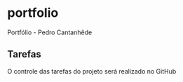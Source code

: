 # portfolio
Portfólio - Pedro Cantanhêde

## Tarefas
O controle das tarefas do projeto será realizado no GitHub
